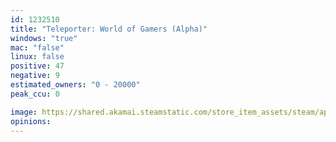 ```yaml
---
id: 1232510
title: "Teleporter: World of Gamers (Alpha)"
windows: "true"
mac: "false"
linux: false
positive: 47
negative: 9
estimated_owners: "0 - 20000"
peak_ccu: 0

image: https://shared.akamai.steamstatic.com/store_item_assets/steam/apps/1232510/header.jpg?t=1608122503
opinions:
---
```

